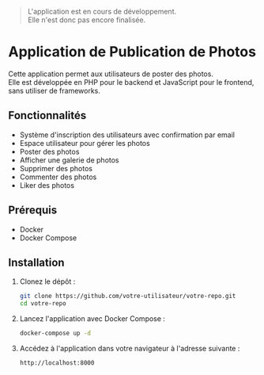 > L'application est en cours de développement.  
> Elle n'est donc pas encore finalisée.

# Application de Publication de Photos

Cette application permet aux utilisateurs de poster des photos.  
Elle est développée en PHP pour le backend et JavaScript pour le frontend, sans utiliser de frameworks.

## Fonctionnalités

- Système d'inscription des utilisateurs avec confirmation par email
- Espace utilisateur pour gérer les photos
- Poster des photos
- Afficher une galerie de photos
- Supprimer des photos
- Commenter des photos
- Liker des photos
  
## Prérequis

- Docker
- Docker Compose

## Installation

1. Clonez le dépôt :
   ```bash
   git clone https://github.com/votre-utilisateur/votre-repo.git
   cd votre-repo
   ```
2. Lancez l'application avec Docker Compose :
   ```bash
   docker-compose up -d
   ```
3. Accédez à l'application dans votre navigateur à l'adresse suivante :
   ```bash
   http://localhost:8000
   ```
